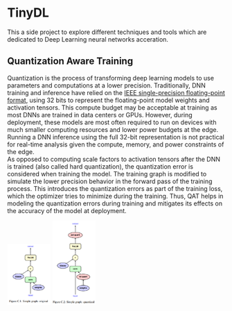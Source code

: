 # TinyDL
This a side project to explore different techniques and tools which are dedicated to Deep Learning neural networks acceration.

## Quantization Aware Training 
Quantization is the process of transforming deep learning models to use parameters and computations at a lower precision. 
Traditionally, DNN training and inference have relied on the [IEEE single-precision floating-point format](https://ieeexplore.ieee.org/document/4610935), 
using 32 bits to represent the floating-point model weights and activation tensors.
This compute budget may be acceptable at training as most DNNs are trained in data centers or GPUs. However, during deployment, 
these models are most often required to run on devices with much smaller computing resources and lower power budgets at the edge. 
Running a DNN inference using the full 32-bit representation is not practical for real-time analysis given the compute, memory, and power constraints of the edge.  
As opposed to computing scale factors to activation tensors after the DNN is trained (also called hard quantization), the quantization error is considered when training the model. The training graph is modified to simulate the lower precision behavior in the forward pass of the training process. This introduces the quantization errors as part of the training loss, which the optimizer tries to minimize during the training. Thus, QAT helps in modeling the quantization errors during training and mitigates its effects on the accuracy of the model at deployment.
<p float="left">
  <img src="https://github.com/uslumt/TinyDL/blob/main/Figures/Figure_unquantized.png" width="100" />
  <img src="https://github.com/uslumt/TinyDL/blob/main/Figures/Figure_quantized.png" width="100" /> 
</p>

